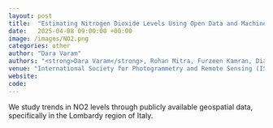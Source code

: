 ```yaml
---
layout: post
title:  "Estimating Nitrogen Dioxide Levels Using Open Data and Machine Learning: A Comparative Modeling Study"
date:   2025-04-08 09:00:00 +00:00
image: /images/NO2.png
categories: other
author: "Dara Varam"
authors: "<strong>Dara Varam</strong>, Rohan Mitra, Furzeen Kamran, Diaa A. Abuhani, Hana Sulieman, Imran Zualkernan"
venue: "International Society for Photogrammetry and Remote Sensing (ISPRS)"
website: 
code: 
---
```


We study trends in NO2 levels through publicly available geospatial data, specifically in the Lombardy region of Italy.
